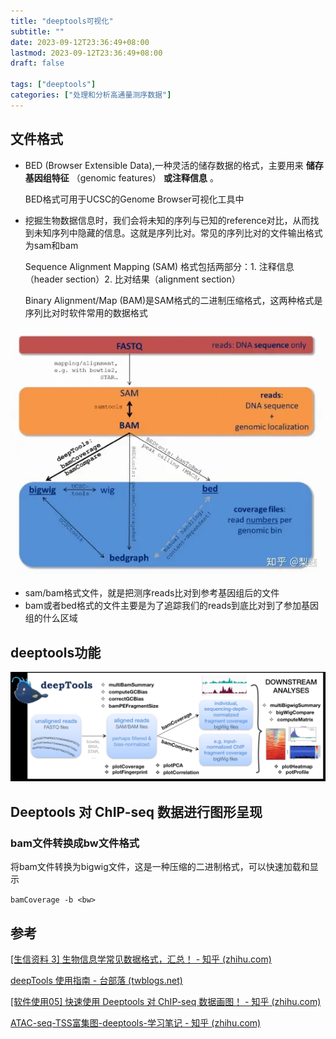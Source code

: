 ```yaml
---
title: "deeptools可视化"
subtitle: ""
date: 2023-09-12T23:36:49+08:00
lastmod: 2023-09-12T23:36:49+08:00
draft: false

tags: ["deeptools"]
categories: ["处理和分析高通量测序数据"]
---
```

## 文件格式

* BED (Browser Extensible Data),一种灵活的储存数据的格式，主要用来 **储存基因组特征** （genomic features） **或注释信息** 。

  BED格式可用于UCSC的Genome Browser可视化工具中
* 挖掘生物数据信息时，我们会将未知的序列与已知的reference对比，从而找到未知序列中隐藏的信息。这就是序列比对。常见的序列比对的文件输出格式为sam和bam

  Sequence Alignment Mapping (SAM) 格式包括两部分：1. 注释信息（header section）2. 比对结果（alignment section）

  Binary Alignment/Map (BAM)是SAM格式的二进制压缩格式，这两种格式是序列比对时软件常用的数据格式

![1694860955483](image/index/1694860955483.png)

* sam/bam格式文件，就是把测序reads比对到参考基因组后的文件
* bam或者bed格式的文件主要是为了追踪我们的reads到底比对到了参加基因组的什么区域

## deeptools功能

![1694859369228](image/index/1694859369228.png "deeptools模块流程图")

## Deeptools 对 ChIP-seq 数据进行图形呈现

### bam文件转换成bw文件格式

将bam文件转换为bigwig文件，这是一种压缩的二进制格式，可以快速加载和显示

`bamCoverage -b <bw> `

## 参考

[[生信资料 3] 生物信息学常见数据格式，汇总！ - 知乎 (zhihu.com)](https://zhuanlan.zhihu.com/p/67402565)

[deepTools 使用指南 - 台部落 (twblogs.net)](https://www.twblogs.net/a/5cc19761bd9eee3aed7895c3)

[[软件使用05] 快速使用 Deeptools 对 ChIP-seq 数据画图！ - 知乎 (zhihu.com)](https://zhuanlan.zhihu.com/p/166282791)

[ATAC-seq-TSS富集图-deeptools-学习笔记 - 知乎 (zhihu.com)](https://zhuanlan.zhihu.com/p/434546334)
